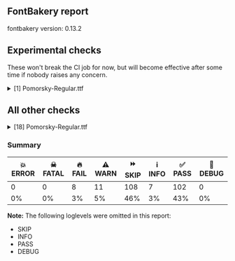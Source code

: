 ## FontBakery report

fontbakery version: 0.13.2





## Experimental checks

These won't break the CI job for now, but will become effective after some time if nobody raises any concern.


<details><summary>[1] Pomorsky-Regular.ttf</summary>
<div>
<details>
    <summary>🔥 <b>FAIL</b> Check base characters have non-zero advance width. <a href="https://fontbakery.readthedocs.io/en/stable/fontbakery/checks/universal.html#base-has-width">base_has_width</a></summary>
    <div>







* 🔥 **FAIL** <p>The following glyphs had zero advance width:
- uni0300.simple (U+F500)</p>
<pre><code>- uni0301.simple (U+F501)

- uni04860300 (U+E003)

- uni04860300.simple (U+F503)

- uni04860301 (U+E001)

- uni04860301.simple (U+F502)

- uni04860311 (U+E005)

- uni20DD (U+20DD)

- uni2DE20487 (U+F4E2)

- uni2DED0487 (U+F4ED)

- uniFE2EFE2F (U+E016)
</code></pre>
 [code: zero-width-bases]



</div>
</details>
</div>
</details>




## All other checks



<details><summary>[18] Pomorsky-Regular.ttf</summary>
<div>
<details>
    <summary>🔥 <b>FAIL</b> Ensure the font supports case swapping for all its glyphs. <a href="https://fontbakery.readthedocs.io/en/stable/fontbakery/checks/universal.html#case-mapping">case_mapping</a></summary>
    <div>







* 🔥 **FAIL** <p>The following glyphs lack their case-swapping counterparts:</p>
<table>
<thead>
<tr>
<th align="left">Glyph present in the font</th>
<th align="left">Missing case-swapping counterpart</th>
</tr>
</thead>
<tbody>
<tr>
<td align="left">U+0400: CYRILLIC CAPITAL LETTER IE WITH GRAVE</td>
<td align="left">U+0450: CYRILLIC SMALL LETTER IE WITH GRAVE</td>
</tr>
<tr>
<td align="left">U+0401: CYRILLIC CAPITAL LETTER IO</td>
<td align="left">U+0451: CYRILLIC SMALL LETTER IO</td>
</tr>
<tr>
<td align="left">U+0402: CYRILLIC CAPITAL LETTER DJE</td>
<td align="left">U+0452: CYRILLIC SMALL LETTER DJE</td>
</tr>
<tr>
<td align="left">U+0403: CYRILLIC CAPITAL LETTER GJE</td>
<td align="left">U+0453: CYRILLIC SMALL LETTER GJE</td>
</tr>
<tr>
<td align="left">U+0404: CYRILLIC CAPITAL LETTER UKRAINIAN IE</td>
<td align="left">U+0454: CYRILLIC SMALL LETTER UKRAINIAN IE</td>
</tr>
<tr>
<td align="left">U+0405: CYRILLIC CAPITAL LETTER DZE</td>
<td align="left">U+0455: CYRILLIC SMALL LETTER DZE</td>
</tr>
<tr>
<td align="left">U+0406: CYRILLIC CAPITAL LETTER BYELORUSSIAN-UKRAINIAN I</td>
<td align="left">U+0456: CYRILLIC SMALL LETTER BYELORUSSIAN-UKRAINIAN I</td>
</tr>
<tr>
<td align="left">U+0407: CYRILLIC CAPITAL LETTER YI</td>
<td align="left">U+0457: CYRILLIC SMALL LETTER YI</td>
</tr>
<tr>
<td align="left">U+0408: CYRILLIC CAPITAL LETTER JE</td>
<td align="left">U+0458: CYRILLIC SMALL LETTER JE</td>
</tr>
<tr>
<td align="left">U+0409: CYRILLIC CAPITAL LETTER LJE</td>
<td align="left">U+0459: CYRILLIC SMALL LETTER LJE</td>
</tr>
<tr>
<td align="left">U+040A: CYRILLIC CAPITAL LETTER NJE</td>
<td align="left">U+045A: CYRILLIC SMALL LETTER NJE</td>
</tr>
<tr>
<td align="left">U+040B: CYRILLIC CAPITAL LETTER TSHE</td>
<td align="left">U+045B: CYRILLIC SMALL LETTER TSHE</td>
</tr>
<tr>
<td align="left">U+040C: CYRILLIC CAPITAL LETTER KJE</td>
<td align="left">U+045C: CYRILLIC SMALL LETTER KJE</td>
</tr>
<tr>
<td align="left">U+040D: CYRILLIC CAPITAL LETTER I WITH GRAVE</td>
<td align="left">U+045D: CYRILLIC SMALL LETTER I WITH GRAVE</td>
</tr>
<tr>
<td align="left">U+040E: CYRILLIC CAPITAL LETTER SHORT U</td>
<td align="left">U+045E: CYRILLIC SMALL LETTER SHORT U</td>
</tr>
<tr>
<td align="left">U+040F: CYRILLIC CAPITAL LETTER DZHE</td>
<td align="left">U+045F: CYRILLIC SMALL LETTER DZHE</td>
</tr>
<tr>
<td align="left">U+0410: CYRILLIC CAPITAL LETTER A</td>
<td align="left">U+0430: CYRILLIC SMALL LETTER A</td>
</tr>
<tr>
<td align="left">U+0411: CYRILLIC CAPITAL LETTER BE</td>
<td align="left">U+0431: CYRILLIC SMALL LETTER BE</td>
</tr>
<tr>
<td align="left">U+0412: CYRILLIC CAPITAL LETTER VE</td>
<td align="left">U+0432: CYRILLIC SMALL LETTER VE</td>
</tr>
<tr>
<td align="left">U+0413: CYRILLIC CAPITAL LETTER GHE</td>
<td align="left">U+0433: CYRILLIC SMALL LETTER GHE</td>
</tr>
<tr>
<td align="left">U+0414: CYRILLIC CAPITAL LETTER DE</td>
<td align="left">U+0434: CYRILLIC SMALL LETTER DE</td>
</tr>
<tr>
<td align="left">U+0415: CYRILLIC CAPITAL LETTER IE</td>
<td align="left">U+0435: CYRILLIC SMALL LETTER IE</td>
</tr>
<tr>
<td align="left">U+0416: CYRILLIC CAPITAL LETTER ZHE</td>
<td align="left">U+0436: CYRILLIC SMALL LETTER ZHE</td>
</tr>
<tr>
<td align="left">U+0417: CYRILLIC CAPITAL LETTER ZE</td>
<td align="left">U+0437: CYRILLIC SMALL LETTER ZE</td>
</tr>
<tr>
<td align="left">U+0418: CYRILLIC CAPITAL LETTER I</td>
<td align="left">U+0438: CYRILLIC SMALL LETTER I</td>
</tr>
<tr>
<td align="left">U+0419: CYRILLIC CAPITAL LETTER SHORT I</td>
<td align="left">U+0439: CYRILLIC SMALL LETTER SHORT I</td>
</tr>
<tr>
<td align="left">U+041B: CYRILLIC CAPITAL LETTER EL</td>
<td align="left">U+043B: CYRILLIC SMALL LETTER EL</td>
</tr>
<tr>
<td align="left">U+041C: CYRILLIC CAPITAL LETTER EM</td>
<td align="left">U+043C: CYRILLIC SMALL LETTER EM</td>
</tr>
<tr>
<td align="left">U+041D: CYRILLIC CAPITAL LETTER EN</td>
<td align="left">U+043D: CYRILLIC SMALL LETTER EN</td>
</tr>
<tr>
<td align="left">U+041E: CYRILLIC CAPITAL LETTER O</td>
<td align="left">U+043E: CYRILLIC SMALL LETTER O</td>
</tr>
<tr>
<td align="left">U+041F: CYRILLIC CAPITAL LETTER PE</td>
<td align="left">U+043F: CYRILLIC SMALL LETTER PE</td>
</tr>
<tr>
<td align="left">U+0421: CYRILLIC CAPITAL LETTER ES</td>
<td align="left">U+0441: CYRILLIC SMALL LETTER ES</td>
</tr>
<tr>
<td align="left">U+0422: CYRILLIC CAPITAL LETTER TE</td>
<td align="left">U+0442: CYRILLIC SMALL LETTER TE</td>
</tr>
<tr>
<td align="left">U+0423: CYRILLIC CAPITAL LETTER U</td>
<td align="left">U+0443: CYRILLIC SMALL LETTER U</td>
</tr>
<tr>
<td align="left">U+0424: CYRILLIC CAPITAL LETTER EF</td>
<td align="left">U+0444: CYRILLIC SMALL LETTER EF</td>
</tr>
<tr>
<td align="left">U+0425: CYRILLIC CAPITAL LETTER HA</td>
<td align="left">U+0445: CYRILLIC SMALL LETTER HA</td>
</tr>
<tr>
<td align="left">U+0426: CYRILLIC CAPITAL LETTER TSE</td>
<td align="left">U+0446: CYRILLIC SMALL LETTER TSE</td>
</tr>
<tr>
<td align="left">U+0427: CYRILLIC CAPITAL LETTER CHE</td>
<td align="left">U+0447: CYRILLIC SMALL LETTER CHE</td>
</tr>
<tr>
<td align="left">U+0428: CYRILLIC CAPITAL LETTER SHA</td>
<td align="left">U+0448: CYRILLIC SMALL LETTER SHA</td>
</tr>
<tr>
<td align="left">U+0429: CYRILLIC CAPITAL LETTER SHCHA</td>
<td align="left">U+0449: CYRILLIC SMALL LETTER SHCHA</td>
</tr>
<tr>
<td align="left">U+042A: CYRILLIC CAPITAL LETTER HARD SIGN</td>
<td align="left">U+044A: CYRILLIC SMALL LETTER HARD SIGN</td>
</tr>
<tr>
<td align="left">U+042B: CYRILLIC CAPITAL LETTER YERU</td>
<td align="left">U+044B: CYRILLIC SMALL LETTER YERU</td>
</tr>
<tr>
<td align="left">U+042C: CYRILLIC CAPITAL LETTER SOFT SIGN</td>
<td align="left">U+044C: CYRILLIC SMALL LETTER SOFT SIGN</td>
</tr>
<tr>
<td align="left">U+042D: CYRILLIC CAPITAL LETTER E</td>
<td align="left">U+044D: CYRILLIC SMALL LETTER E</td>
</tr>
<tr>
<td align="left">U+042E: CYRILLIC CAPITAL LETTER YU</td>
<td align="left">U+044E: CYRILLIC SMALL LETTER YU</td>
</tr>
<tr>
<td align="left">U+042F: CYRILLIC CAPITAL LETTER YA</td>
<td align="left">U+044F: CYRILLIC SMALL LETTER YA</td>
</tr>
<tr>
<td align="left">U+0460: CYRILLIC CAPITAL LETTER OMEGA</td>
<td align="left">U+0461: CYRILLIC SMALL LETTER OMEGA</td>
</tr>
<tr>
<td align="left">U+0462: CYRILLIC CAPITAL LETTER YAT</td>
<td align="left">U+0463: CYRILLIC SMALL LETTER YAT</td>
</tr>
<tr>
<td align="left">U+0464: CYRILLIC CAPITAL LETTER IOTIFIED E</td>
<td align="left">U+0465: CYRILLIC SMALL LETTER IOTIFIED E</td>
</tr>
<tr>
<td align="left">U+0466: CYRILLIC CAPITAL LETTER LITTLE YUS</td>
<td align="left">U+0467: CYRILLIC SMALL LETTER LITTLE YUS</td>
</tr>
<tr>
<td align="left">U+0468: CYRILLIC CAPITAL LETTER IOTIFIED LITTLE YUS</td>
<td align="left">U+0469: CYRILLIC SMALL LETTER IOTIFIED LITTLE YUS</td>
</tr>
<tr>
<td align="left">U+046A: CYRILLIC CAPITAL LETTER BIG YUS</td>
<td align="left">U+046B: CYRILLIC SMALL LETTER BIG YUS</td>
</tr>
<tr>
<td align="left">U+046C: CYRILLIC CAPITAL LETTER IOTIFIED BIG YUS</td>
<td align="left">U+046D: CYRILLIC SMALL LETTER IOTIFIED BIG YUS</td>
</tr>
<tr>
<td align="left">U+046E: CYRILLIC CAPITAL LETTER KSI</td>
<td align="left">U+046F: CYRILLIC SMALL LETTER KSI</td>
</tr>
<tr>
<td align="left">U+0470: CYRILLIC CAPITAL LETTER PSI</td>
<td align="left">U+0471: CYRILLIC SMALL LETTER PSI</td>
</tr>
<tr>
<td align="left">U+0472: CYRILLIC CAPITAL LETTER FITA</td>
<td align="left">U+0473: CYRILLIC SMALL LETTER FITA</td>
</tr>
<tr>
<td align="left">U+0474: CYRILLIC CAPITAL LETTER IZHITSA</td>
<td align="left">U+0475: CYRILLIC SMALL LETTER IZHITSA</td>
</tr>
<tr>
<td align="left">U+0476: CYRILLIC CAPITAL LETTER IZHITSA WITH DOUBLE GRAVE ACCENT</td>
<td align="left">U+0477: CYRILLIC SMALL LETTER IZHITSA WITH DOUBLE GRAVE ACCENT</td>
</tr>
<tr>
<td align="left">U+0478: CYRILLIC CAPITAL LETTER UK</td>
<td align="left">U+0479: CYRILLIC SMALL LETTER UK</td>
</tr>
<tr>
<td align="left">U+047A: CYRILLIC CAPITAL LETTER ROUND OMEGA</td>
<td align="left">U+047B: CYRILLIC SMALL LETTER ROUND OMEGA</td>
</tr>
<tr>
<td align="left">U+047C: CYRILLIC CAPITAL LETTER OMEGA WITH TITLO</td>
<td align="left">U+047D: CYRILLIC SMALL LETTER OMEGA WITH TITLO</td>
</tr>
<tr>
<td align="left">U+047E: CYRILLIC CAPITAL LETTER OT</td>
<td align="left">U+047F: CYRILLIC SMALL LETTER OT</td>
</tr>
<tr>
<td align="left">U+A64A: CYRILLIC CAPITAL LETTER MONOGRAPH UK</td>
<td align="left">U+A64B: CYRILLIC SMALL LETTER MONOGRAPH UK</td>
</tr>
<tr>
<td align="left">U+A64C: CYRILLIC CAPITAL LETTER BROAD OMEGA</td>
<td align="left">U+A64D: CYRILLIC SMALL LETTER BROAD OMEGA</td>
</tr>
<tr>
<td align="left">U+A656: CYRILLIC CAPITAL LETTER IOTIFIED A</td>
<td align="left">U+A657: CYRILLIC SMALL LETTER IOTIFIED A</td>
</tr>
</tbody>
</table>
 [code: missing-case-counterparts]



</div>
</details>

<details>
    <summary>🔥 <b>FAIL</b> Does font file include unacceptable control character glyphs? <a href="https://fontbakery.readthedocs.io/en/stable/fontbakery/checks/universal.html#control-chars">control_chars</a></summary>
    <div>







* 🔥 **FAIL** <p>The following unacceptable control characters were identified:
uni001F, uni0016, uni001C, uni000E, uni0017, uni001B, uni0002, uni000F, uni000B, uni0005, uni0007, uni0013, uni001A, uni0008, uni0003, uni001D, uni0018, uni0015, uni0019, uni000A, uni0014, uni0006, uni0009, uni0011, uni0004, uni0010, uni0001, uni001E, uni0012, uni000C</p>
 [code: unacceptable]



</div>
</details>

<details>
    <summary>🔥 <b>FAIL</b> Checking OS/2 usWinAscent & usWinDescent. <a href="https://fontbakery.readthedocs.io/en/stable/fontbakery/checks/universal.html#family-win-ascent-and-descent">family/win_ascent_and_descent</a></summary>
    <div>







* 🔥 **FAIL** <p>OS/2.usWinAscent value should be equal or greater than 790, but got 700 instead</p>
 [code: ascent]



* 🔥 **FAIL** <p>OS/2.usWinDescent value should be equal or greater than 224, but got 134 instead</p>
 [code: descent]



</div>
</details>

<details>
    <summary>🔥 <b>FAIL</b> Checking Vertical Metric Linegaps. <a href="https://fontbakery.readthedocs.io/en/stable/fontbakery/checks/universal.html#linegaps">linegaps</a></summary>
    <div>







* 🔥 **FAIL** <p>hhea lineGap is not equal to 0.</p>
<p><em>Overridden</em>: This check was originally a WARN but was
overridden by the universal profile:
For Google Fonts, all messages from this check are considered FAILs.</p>
 [code: hhea]



</div>
</details>

<details>
    <summary>🔥 <b>FAIL</b> Space and non-breaking space have the same width? <a href="https://fontbakery.readthedocs.io/en/stable/fontbakery/checks/universal.html#whitespace-widths">whitespace_widths</a></summary>
    <div>







* 🔥 **FAIL** <p>Space and non-breaking space have differing width: The space glyph named space is 500 font units wide, non-breaking space named (nbspace) is 506 font units wide, and both should be positive and the same. GlyphsApp has &quot;Sidebearing arithmetic&quot; (<a href="https://glyphsapp.com/tutorials/spacing">https://glyphsapp.com/tutorials/spacing</a>) which allows you to set the non-breaking space width to always equal the space width.</p>
 [code: different-widths]



</div>
</details>

<details>
    <summary>🔥 <b>FAIL</b> Check Google Fonts glyph coverage. <a href="https://fontbakery.readthedocs.io/en/stable/fontbakery/checks/googlefonts.html#googlefonts-glyph-coverage">googlefonts/glyph_coverage</a></summary>
    <div>







* 🔥 **FAIL** <p>Missing required codepoints:</p>
<pre><code>- 0x00A1 (INVERTED EXCLAMATION MARK)


- 0x00A2 (CENT SIGN)


- 0x00A3 (POUND SIGN)


- 0x00A5 (YEN SIGN)


- 0x00A8 (DIAERESIS)


- 0x00A9 (COPYRIGHT SIGN)


- 0x00AA (FEMININE ORDINAL INDICATOR)


- 0x00AE (REGISTERED SIGN)


- 0x00AF (MACRON)


- 0x00B8 (CEDILLA)


- 0x00BA (MASCULINE ORDINAL INDICATOR)


- 0x00BF (INVERTED QUESTION MARK)


- 0x00C0 (LATIN CAPITAL LETTER A WITH GRAVE)


- 0x00C1 (LATIN CAPITAL LETTER A WITH ACUTE)


- 0x00C2 (LATIN CAPITAL LETTER A WITH CIRCUMFLEX)


- 0x00C3 (LATIN CAPITAL LETTER A WITH TILDE)


- 0x00C4 (LATIN CAPITAL LETTER A WITH DIAERESIS)


- 0x00C5 (LATIN CAPITAL LETTER A WITH RING ABOVE)


- 0x00C6 (LATIN CAPITAL LETTER AE)


- 0x00C7 (LATIN CAPITAL LETTER C WITH CEDILLA)


- 0x00C8 (LATIN CAPITAL LETTER E WITH GRAVE)


- 0x00C9 (LATIN CAPITAL LETTER E WITH ACUTE)


- 0x00CA (LATIN CAPITAL LETTER E WITH CIRCUMFLEX)


- 0x00CB (LATIN CAPITAL LETTER E WITH DIAERESIS)


- 0x00CC (LATIN CAPITAL LETTER I WITH GRAVE)


- 0x00CD (LATIN CAPITAL LETTER I WITH ACUTE)


- 0x00CE (LATIN CAPITAL LETTER I WITH CIRCUMFLEX)


- 0x00CF (LATIN CAPITAL LETTER I WITH DIAERESIS)


- 0x00D0 (LATIN CAPITAL LETTER ETH)


- 0x00D1 (LATIN CAPITAL LETTER N WITH TILDE)


- 0x00D2 (LATIN CAPITAL LETTER O WITH GRAVE)


- 0x00D3 (LATIN CAPITAL LETTER O WITH ACUTE)


- 0x00D4 (LATIN CAPITAL LETTER O WITH CIRCUMFLEX)


- 0x00D5 (LATIN CAPITAL LETTER O WITH TILDE)


- 0x00D6 (LATIN CAPITAL LETTER O WITH DIAERESIS)


- 0x00D7 (MULTIPLICATION SIGN)


- 0x00D8 (LATIN CAPITAL LETTER O WITH STROKE)


- 0x00D9 (LATIN CAPITAL LETTER U WITH GRAVE)


- 0x00DA (LATIN CAPITAL LETTER U WITH ACUTE)


- 0x00DB (LATIN CAPITAL LETTER U WITH CIRCUMFLEX)


- 0x00DC (LATIN CAPITAL LETTER U WITH DIAERESIS)


- 0x00DD (LATIN CAPITAL LETTER Y WITH ACUTE)


- 0x00DE (LATIN CAPITAL LETTER THORN)


- 0x00DF (LATIN SMALL LETTER SHARP S)


- 0x00E0 (LATIN SMALL LETTER A WITH GRAVE)


- 0x00E1 (LATIN SMALL LETTER A WITH ACUTE)


- 0x00E2 (LATIN SMALL LETTER A WITH CIRCUMFLEX)


- 0x00E3 (LATIN SMALL LETTER A WITH TILDE)


- 0x00E4 (LATIN SMALL LETTER A WITH DIAERESIS)


- 0x00E5 (LATIN SMALL LETTER A WITH RING ABOVE)


- 0x00E6 (LATIN SMALL LETTER AE)


- 0x00E7 (LATIN SMALL LETTER C WITH CEDILLA)


- 0x00E8 (LATIN SMALL LETTER E WITH GRAVE)


- 0x00E9 (LATIN SMALL LETTER E WITH ACUTE)


- 0x00EA (LATIN SMALL LETTER E WITH CIRCUMFLEX)


- 0x00EB (LATIN SMALL LETTER E WITH DIAERESIS)


- 0x00EC (LATIN SMALL LETTER I WITH GRAVE)


- 0x00ED (LATIN SMALL LETTER I WITH ACUTE)


- 0x00EE (LATIN SMALL LETTER I WITH CIRCUMFLEX)


- 0x00EF (LATIN SMALL LETTER I WITH DIAERESIS)


- 0x00F0 (LATIN SMALL LETTER ETH)


- 0x00F1 (LATIN SMALL LETTER N WITH TILDE)


- 0x00F2 (LATIN SMALL LETTER O WITH GRAVE)


- 0x00F3 (LATIN SMALL LETTER O WITH ACUTE)


- 0x00F4 (LATIN SMALL LETTER O WITH CIRCUMFLEX)


- 0x00F5 (LATIN SMALL LETTER O WITH TILDE)


- 0x00F6 (LATIN SMALL LETTER O WITH DIAERESIS)


- 0x00F7 (DIVISION SIGN)


- 0x00F8 (LATIN SMALL LETTER O WITH STROKE)


- 0x00F9 (LATIN SMALL LETTER U WITH GRAVE)


- 0x00FA (LATIN SMALL LETTER U WITH ACUTE)


- 0x00FB (LATIN SMALL LETTER U WITH CIRCUMFLEX)


- 0x00FC (LATIN SMALL LETTER U WITH DIAERESIS)


- 0x00FD (LATIN SMALL LETTER Y WITH ACUTE)


- 0x00FE (LATIN SMALL LETTER THORN)


- 0x00FF (LATIN SMALL LETTER Y WITH DIAERESIS)


- 0x0100 (LATIN CAPITAL LETTER A WITH MACRON)


- 0x0101 (LATIN SMALL LETTER A WITH MACRON)


- 0x0102 (LATIN CAPITAL LETTER A WITH BREVE)


- 0x0103 (LATIN SMALL LETTER A WITH BREVE)


- 0x0104 (LATIN CAPITAL LETTER A WITH OGONEK)


- 0x0105 (LATIN SMALL LETTER A WITH OGONEK)


- 0x0106 (LATIN CAPITAL LETTER C WITH ACUTE)


- 0x0107 (LATIN SMALL LETTER C WITH ACUTE)


- 0x010A (LATIN CAPITAL LETTER C WITH DOT ABOVE)


- 0x010B (LATIN SMALL LETTER C WITH DOT ABOVE)


- 0x010C (LATIN CAPITAL LETTER C WITH CARON)


- 0x010D (LATIN SMALL LETTER C WITH CARON)


- 0x010E (LATIN CAPITAL LETTER D WITH CARON)


- 0x010F (LATIN SMALL LETTER D WITH CARON)


- 0x0110 (LATIN CAPITAL LETTER D WITH STROKE)


- 0x0111 (LATIN SMALL LETTER D WITH STROKE)


- 0x0112 (LATIN CAPITAL LETTER E WITH MACRON)


- 0x0113 (LATIN SMALL LETTER E WITH MACRON)


- 0x0116 (LATIN CAPITAL LETTER E WITH DOT ABOVE)


- 0x0117 (LATIN SMALL LETTER E WITH DOT ABOVE)


- 0x0118 (LATIN CAPITAL LETTER E WITH OGONEK)


- 0x0119 (LATIN SMALL LETTER E WITH OGONEK)


- 0x011A (LATIN CAPITAL LETTER E WITH CARON)


- 0x011B (LATIN SMALL LETTER E WITH CARON)


- 0x011E (LATIN CAPITAL LETTER G WITH BREVE)


- 0x011F (LATIN SMALL LETTER G WITH BREVE)


- 0x0120 (LATIN CAPITAL LETTER G WITH DOT ABOVE)


- 0x0121 (LATIN SMALL LETTER G WITH DOT ABOVE)


- 0x0122 (LATIN CAPITAL LETTER G WITH CEDILLA)


- 0x0123 (LATIN SMALL LETTER G WITH CEDILLA)


- 0x0126 (LATIN CAPITAL LETTER H WITH STROKE)


- 0x0127 (LATIN SMALL LETTER H WITH STROKE)


- 0x012A (LATIN CAPITAL LETTER I WITH MACRON)


- 0x012B (LATIN SMALL LETTER I WITH MACRON)


- 0x012E (LATIN CAPITAL LETTER I WITH OGONEK)


- 0x012F (LATIN SMALL LETTER I WITH OGONEK)


- 0x0130 (LATIN CAPITAL LETTER I WITH DOT ABOVE)


- 0x0131 (LATIN SMALL LETTER DOTLESS I)


- 0x0136 (LATIN CAPITAL LETTER K WITH CEDILLA)


- 0x0137 (LATIN SMALL LETTER K WITH CEDILLA)


- 0x0139 (LATIN CAPITAL LETTER L WITH ACUTE)


- 0x013A (LATIN SMALL LETTER L WITH ACUTE)


- 0x013B (LATIN CAPITAL LETTER L WITH CEDILLA)


- 0x013C (LATIN SMALL LETTER L WITH CEDILLA)


- 0x013D (LATIN CAPITAL LETTER L WITH CARON)


- 0x013E (LATIN SMALL LETTER L WITH CARON)


- 0x0141 (LATIN CAPITAL LETTER L WITH STROKE)


- 0x0142 (LATIN SMALL LETTER L WITH STROKE)


- 0x0143 (LATIN CAPITAL LETTER N WITH ACUTE)


- 0x0144 (LATIN SMALL LETTER N WITH ACUTE)


- 0x0145 (LATIN CAPITAL LETTER N WITH CEDILLA)


- 0x0146 (LATIN SMALL LETTER N WITH CEDILLA)


- 0x0147 (LATIN CAPITAL LETTER N WITH CARON)


- 0x0148 (LATIN SMALL LETTER N WITH CARON)


- 0x0150 (LATIN CAPITAL LETTER O WITH DOUBLE ACUTE)


- 0x0151 (LATIN SMALL LETTER O WITH DOUBLE ACUTE)


- 0x0152 (LATIN CAPITAL LIGATURE OE)


- 0x0153 (LATIN SMALL LIGATURE OE)


- 0x0154 (LATIN CAPITAL LETTER R WITH ACUTE)


- 0x0155 (LATIN SMALL LETTER R WITH ACUTE)


- 0x0158 (LATIN CAPITAL LETTER R WITH CARON)


- 0x0159 (LATIN SMALL LETTER R WITH CARON)


- 0x015A (LATIN CAPITAL LETTER S WITH ACUTE)


- 0x015B (LATIN SMALL LETTER S WITH ACUTE)


- 0x015E (LATIN CAPITAL LETTER S WITH CEDILLA)


- 0x015F (LATIN SMALL LETTER S WITH CEDILLA)


- 0x0160 (LATIN CAPITAL LETTER S WITH CARON)


- 0x0161 (LATIN SMALL LETTER S WITH CARON)


- 0x0164 (LATIN CAPITAL LETTER T WITH CARON)


- 0x0165 (LATIN SMALL LETTER T WITH CARON)


- 0x016A (LATIN CAPITAL LETTER U WITH MACRON)


- 0x016B (LATIN SMALL LETTER U WITH MACRON)


- 0x016E (LATIN CAPITAL LETTER U WITH RING ABOVE)


- 0x016F (LATIN SMALL LETTER U WITH RING ABOVE)


- 0x0170 (LATIN CAPITAL LETTER U WITH DOUBLE ACUTE)


- 0x0171 (LATIN SMALL LETTER U WITH DOUBLE ACUTE)


- 0x0172 (LATIN CAPITAL LETTER U WITH OGONEK)


- 0x0173 (LATIN SMALL LETTER U WITH OGONEK)


- 0x0174 (LATIN CAPITAL LETTER W WITH CIRCUMFLEX)


- 0x0175 (LATIN SMALL LETTER W WITH CIRCUMFLEX)


- 0x0176 (LATIN CAPITAL LETTER Y WITH CIRCUMFLEX)


- 0x0177 (LATIN SMALL LETTER Y WITH CIRCUMFLEX)


- 0x0178 (LATIN CAPITAL LETTER Y WITH DIAERESIS)


- 0x0179 (LATIN CAPITAL LETTER Z WITH ACUTE)


- 0x017A (LATIN SMALL LETTER Z WITH ACUTE)


- 0x017B (LATIN CAPITAL LETTER Z WITH DOT ABOVE)


- 0x017C (LATIN SMALL LETTER Z WITH DOT ABOVE)


- 0x017D (LATIN CAPITAL LETTER Z WITH CARON)


- 0x017E (LATIN SMALL LETTER Z WITH CARON)


- 0x0218 (LATIN CAPITAL LETTER S WITH COMMA BELOW)


- 0x0219 (LATIN SMALL LETTER S WITH COMMA BELOW)


- 0x021A (LATIN CAPITAL LETTER T WITH COMMA BELOW)


- 0x021B (LATIN SMALL LETTER T WITH COMMA BELOW)


- 0x0237 (LATIN SMALL LETTER DOTLESS J)


- 0x02C6 (MODIFIER LETTER CIRCUMFLEX ACCENT)


- 0x02C7 (CARON)


- 0x02D8 (BREVE)


- 0x02D9 (DOT ABOVE)


- 0x02DA (RING ABOVE)


- 0x02DB (OGONEK)


- 0x02DC (SMALL TILDE)


- 0x02DD (DOUBLE ACUTE ACCENT)


- 0x0302 (COMBINING CIRCUMFLEX ACCENT)


- 0x0303 (COMBINING TILDE)


- 0x0304 (COMBINING MACRON)


- 0x030A (COMBINING RING ABOVE)


- 0x030B (COMBINING DOUBLE ACUTE ACCENT)


- 0x030C (COMBINING CARON)


- 0x0326 (COMBINING COMMA BELOW)


- 0x0327 (COMBINING CEDILLA)


- 0x0328 (COMBINING OGONEK)


- 0x1E80 (LATIN CAPITAL LETTER W WITH GRAVE)


- 0x1E81 (LATIN SMALL LETTER W WITH GRAVE)


- 0x1E82 (LATIN CAPITAL LETTER W WITH ACUTE)


- 0x1E83 (LATIN SMALL LETTER W WITH ACUTE)


- 0x1E84 (LATIN CAPITAL LETTER W WITH DIAERESIS)


- 0x1E85 (LATIN SMALL LETTER W WITH DIAERESIS)


- 0x1E9E (LATIN CAPITAL LETTER SHARP S)


- 0x1EF2 (LATIN CAPITAL LETTER Y WITH GRAVE)


- 0x1EF3 (LATIN SMALL LETTER Y WITH GRAVE)


- 0x2018 (LEFT SINGLE QUOTATION MARK)


- 0x2019 (RIGHT SINGLE QUOTATION MARK)


- 0x201A (SINGLE LOW-9 QUOTATION MARK)


- 0x201C (LEFT DOUBLE QUOTATION MARK)


- 0x201D (RIGHT DOUBLE QUOTATION MARK)


- 0x201E (DOUBLE LOW-9 QUOTATION MARK)


- 0x2022 (BULLET)


- 0x2026 (HORIZONTAL ELLIPSIS)


- 0x2039 (SINGLE LEFT-POINTING ANGLE QUOTATION MARK)


- 0x203A (SINGLE RIGHT-POINTING ANGLE QUOTATION MARK)


- 0x2122 (TRADE MARK SIGN)


- 0x2212 (MINUS SIGN)
</code></pre>
 [code: missing-codepoints]



</div>
</details>

<details>
    <summary>🔥 <b>FAIL</b> Check font follows the Google Fonts vertical metric schema <a href="https://fontbakery.readthedocs.io/en/stable/fontbakery/checks/googlefonts.html#googlefonts-vertical-metrics">googlefonts/vertical_metrics</a></summary>
    <div>







* 🔥 **FAIL** <p>OS/2.sTypoLineGap is &quot;25&quot; it should be 0</p>
 [code: bad-OS/2.sTypoLineGap]



* 🔥 **FAIL** <p>hhea.lineGap is &quot;25&quot; it should be 0</p>
 [code: bad-hhea.lineGap]



* 🔥 **FAIL** <p>The sum of hhea.ascender + abs(hhea.descender) + hhea.lineGap is 1025 when it should be at least 1200</p>
 [code: bad-hhea-range]



</div>
</details>

<details>
    <summary>⚠️ <b>WARN</b> Check mark characters are in GDEF mark glyph class. <a href="https://fontbakery.readthedocs.io/en/stable/fontbakery/checks/opentype.html#opentype-gdef-mark-chars">opentype/gdef_mark_chars</a></summary>
    <div>







* ⚠️ **WARN** <p>The following mark characters could be in the GDEF mark glyph class:
uni0484 (U+0484), uni0485 (U+0485) and uniFE2F (U+FE2F)</p>
 [code: mark-chars]



</div>
</details>

<details>
    <summary>⚠️ <b>WARN</b> Check if each glyph has the recommended amount of contours. <a href="https://fontbakery.readthedocs.io/en/stable/fontbakery/checks/universal.html#contour-count">contour_count</a></summary>
    <div>







* ⚠️ **WARN** <p>This check inspects the glyph outlines and detects the total number of contours in each of them. The expected values are infered from the typical ammounts of contours observed in a large collection of reference font families. The divergences listed below may simply indicate a significantly different design on some of your glyphs. On the other hand, some of these may flag actual bugs in the font such as glyphs mapped to an incorrect codepoint. Please consider reviewing the design and codepoint assignment of these to make sure they are correct.</p>
<p>The following glyphs do not have the recommended number of contours:</p>
<pre><code>- Glyph name: uni0002	Contours detected: 5	Expected: 0

- Glyph name: asterisk	Contours detected: 2	Expected: 1 or 4

- Glyph name: uni0300	Contours detected: 4	Expected: 1

- Glyph name: uni0301	Contours detected: 4	Expected: 1

- Glyph name: uni0400	Contours detected: 6	Expected: 2

- Glyph name: uni0401	Contours detected: 7	Expected: 3

- Glyph name: uni0402	Contours detected: 5	Expected: 1

- Glyph name: uni0403	Contours detected: 5	Expected: 2

- Glyph name: uni0404	Contours detected: 5	Expected: 1

- Glyph name: uni0405	Contours detected: 9	Expected: 1

- Glyph name: uni0406	Contours detected: 5	Expected: 1

- Glyph name: uni0407	Contours detected: 7	Expected: 3

- Glyph name: uni0408	Contours detected: 5	Expected: 1

- Glyph name: uni0409	Contours detected: 5	Expected: 2

- Glyph name: uni040A	Contours detected: 5	Expected: 2

- Glyph name: uni040B	Contours detected: 5	Expected: 1

- Glyph name: uni040C	Contours detected: 10	Expected: 2

- Glyph name: uni040D	Contours detected: 6	Expected: 2

- Glyph name: uni040E	Contours detected: 6	Expected: 2

- Glyph name: uni040F	Contours detected: 5	Expected: 1

- Glyph name: uni0410	Contours detected: 5	Expected: 2

- Glyph name: uni0411	Contours detected: 9	Expected: 2

- Glyph name: uni0412	Contours detected: 10	Expected: 3

- Glyph name: uni0413	Contours detected: 8	Expected: 1

- Glyph name: uni0414	Contours detected: 5	Expected: 2

- Glyph name: uni0415	Contours detected: 5	Expected: 1

- Glyph name: uni0416	Contours detected: 7	Expected: 1

- Glyph name: uni0417	Contours detected: 9	Expected: 1

- Glyph name: uni0418	Contours detected: 5	Expected: 1

- Glyph name: uni0419	Contours detected: 6	Expected: 2

- Glyph name: uni041A	Contours detected: 9	Expected: 1

- Glyph name: uni041B	Contours detected: 4	Expected: 1

- Glyph name: uni041C	Contours detected: 4	Expected: 1

- Glyph name: uni041D	Contours detected: 5	Expected: 1

- Glyph name: uni041E	Contours detected: 10	Expected: 2

- Glyph name: uni041F	Contours detected: 12	Expected: 1

- Glyph name: uni0420	Contours detected: 6	Expected: 1 or 2

- Glyph name: uni0421	Contours detected: 5	Expected: 1

- Glyph name: uni0422	Contours detected: 7	Expected: 1

- Glyph name: uni0423	Contours detected: 5	Expected: 1

- Glyph name: uni0424	Contours detected: 7	Expected: 3

- Glyph name: uni0425	Contours detected: 5	Expected: 1

- Glyph name: uni0427	Contours detected: 4	Expected: 1

- Glyph name: uni042A	Contours detected: 8	Expected: 2

- Glyph name: uni042B	Contours detected: 6	Expected: 3

- Glyph name: uni042C	Contours detected: 5	Expected: 2

- Glyph name: uni042D	Contours detected: 5	Expected: 1

- Glyph name: uni042E	Contours detected: 14	Expected: 2

- Glyph name: uni042F	Contours detected: 5	Expected: 2

- Glyph name: afii10076	Contours detected: 9	Expected: 1

- Glyph name: afii10082	Contours detected: 6	Expected: 2

- Glyph name: uni0460	Contours detected: 15	Expected: 1

- Glyph name: uni0462	Contours detected: 5	Expected: 2

- Glyph name: uni0464	Contours detected: 5	Expected: 1

- Glyph name: uni0466	Contours detected: 5	Expected: 2

- Glyph name: uni0468	Contours detected: 5	Expected: 2

- Glyph name: uni046A	Contours detected: 5	Expected: 2

- Glyph name: uni046C	Contours detected: 5	Expected: 2

- Glyph name: uni046E	Contours detected: 9	Expected: 2

- Glyph name: uni0472	Contours detected: 10	Expected: 3

- Glyph name: uni0478	Contours detected: 14	Expected: 3

- Glyph name: uni047A	Contours detected: 6	Expected: 2

- Glyph name: uni047C	Contours detected: 17	Expected: 3

- Glyph name: uni047E	Contours detected: 16	Expected: 2

- Glyph name: uni0480	Contours detected: 5	Expected: 1

- Glyph name: uni0481	Contours detected: 5	Expected: 1

- Glyph name: uni0484	Contours detected: 5	Expected: 1

- Glyph name: uni0485	Contours detected: 5	Expected: 1

- Glyph name: uni2014	Contours detected: 7	Expected: 1

- Glyph name: uni2015	Contours detected: 7	Expected: 1

- Glyph name: uni25CC	Contours detected: 8	Expected: 16 or 12

- Glyph name: asterisk	Contours detected: 2	Expected: 1 or 4

- Glyph name: uni0002	Contours detected: 5	Expected: 0

- Glyph name: uni0300	Contours detected: 4	Expected: 1

- Glyph name: uni0301	Contours detected: 4	Expected: 1

- Glyph name: uni0400	Contours detected: 6	Expected: 2

- Glyph name: uni0401	Contours detected: 7	Expected: 3

- Glyph name: uni0402	Contours detected: 5	Expected: 1

- Glyph name: uni0403	Contours detected: 5	Expected: 2

- Glyph name: uni0404	Contours detected: 5	Expected: 1

- Glyph name: uni0405	Contours detected: 9	Expected: 1

- Glyph name: uni0406	Contours detected: 5	Expected: 1

- Glyph name: uni0407	Contours detected: 7	Expected: 3

- Glyph name: uni0408	Contours detected: 5	Expected: 1

- Glyph name: uni0409	Contours detected: 5	Expected: 2

- Glyph name: uni040A	Contours detected: 5	Expected: 2

- Glyph name: uni040B	Contours detected: 5	Expected: 1

- Glyph name: uni040C	Contours detected: 10	Expected: 2

- Glyph name: uni040D	Contours detected: 6	Expected: 2

- Glyph name: uni040E	Contours detected: 6	Expected: 2

- Glyph name: uni040F	Contours detected: 5	Expected: 1

- Glyph name: uni0410	Contours detected: 5	Expected: 2

- Glyph name: uni0411	Contours detected: 9	Expected: 2

- Glyph name: uni0412	Contours detected: 10	Expected: 3

- Glyph name: uni0413	Contours detected: 8	Expected: 1

- Glyph name: uni0414	Contours detected: 5	Expected: 2

- Glyph name: uni0415	Contours detected: 5	Expected: 1

- Glyph name: uni0416	Contours detected: 7	Expected: 1

- Glyph name: uni0417	Contours detected: 9	Expected: 1

- Glyph name: uni0418	Contours detected: 5	Expected: 1

- Glyph name: uni0419	Contours detected: 6	Expected: 2

- Glyph name: uni041A	Contours detected: 9	Expected: 1

- Glyph name: uni041B	Contours detected: 4	Expected: 1

- Glyph name: uni041C	Contours detected: 4	Expected: 1

- Glyph name: uni041D	Contours detected: 5	Expected: 1

- Glyph name: uni041E	Contours detected: 10	Expected: 2

- Glyph name: uni041F	Contours detected: 12	Expected: 1

- Glyph name: uni0420	Contours detected: 6	Expected: 1 or 2

- Glyph name: uni0421	Contours detected: 5	Expected: 1

- Glyph name: uni0422	Contours detected: 7	Expected: 1

- Glyph name: uni0423	Contours detected: 5	Expected: 1

- Glyph name: uni0424	Contours detected: 7	Expected: 3

- Glyph name: uni0425	Contours detected: 5	Expected: 1

- Glyph name: uni0427	Contours detected: 4	Expected: 1

- Glyph name: uni042A	Contours detected: 8	Expected: 2

- Glyph name: uni042B	Contours detected: 6	Expected: 3

- Glyph name: uni042C	Contours detected: 5	Expected: 2

- Glyph name: uni042D	Contours detected: 5	Expected: 1

- Glyph name: uni042E	Contours detected: 14	Expected: 2

- Glyph name: uni042F	Contours detected: 5	Expected: 2

- Glyph name: uni0460	Contours detected: 15	Expected: 1

- Glyph name: uni0462	Contours detected: 5	Expected: 2

- Glyph name: uni0464	Contours detected: 5	Expected: 1

- Glyph name: uni0466	Contours detected: 5	Expected: 2

- Glyph name: uni0468	Contours detected: 5	Expected: 2

- Glyph name: uni046A	Contours detected: 5	Expected: 2

- Glyph name: uni046C	Contours detected: 5	Expected: 2

- Glyph name: uni046E	Contours detected: 9	Expected: 2

- Glyph name: uni0472	Contours detected: 10	Expected: 3

- Glyph name: uni0478	Contours detected: 14	Expected: 3

- Glyph name: uni047A	Contours detected: 6	Expected: 2

- Glyph name: uni047C	Contours detected: 17	Expected: 3

- Glyph name: uni047E	Contours detected: 16	Expected: 2

- Glyph name: uni0480	Contours detected: 5	Expected: 1

- Glyph name: uni0481	Contours detected: 5	Expected: 1

- Glyph name: uni0484	Contours detected: 5	Expected: 1

- Glyph name: uni0485	Contours detected: 5	Expected: 1

- Glyph name: uni2015	Contours detected: 7	Expected: 1

- Glyph name: uni25CC	Contours detected: 8	Expected: 16 or 12
</code></pre>
 [code: contour-count]



</div>
</details>

<details>
    <summary>⚠️ <b>WARN</b> Check math signs have the same width. <a href="https://fontbakery.readthedocs.io/en/stable/fontbakery/checks/universal.html#math-signs-width">math_signs_width</a></summary>
    <div>







* ⚠️ **WARN** <p>The most common width is 474 among a set of 1 math glyphs.
The following math glyphs have a different width, though:</p>
<p>Width = 508:
less</p>
<p>Width = 498:
equal</p>
<p>Width = 518:
greater</p>
<p>Width = 484:
logicalnot</p>
 [code: width-outliers]



</div>
</details>

<details>
    <summary>⚠️ <b>WARN</b> Does the font contain a soft hyphen? <a href="https://fontbakery.readthedocs.io/en/stable/fontbakery/checks/universal.html#soft-hyphen">soft_hyphen</a></summary>
    <div>







* ⚠️ **WARN** <p>This font has a 'Soft Hyphen' character.</p>
 [code: softhyphen]



</div>
</details>

<details>
    <summary>⚠️ <b>WARN</b> Ensure Stylistic Sets have description. <a href="https://fontbakery.readthedocs.io/en/stable/fontbakery/checks/universal.html#stylisticset-description">stylisticset_description</a></summary>
    <div>







* ⚠️ **WARN** <p>The stylistic set ss01 lacks a description string on the 'name' table.</p>
 [code: missing-description]



</div>
</details>

<details>
    <summary>⚠️ <b>WARN</b> Validate size, and resolution of article images, and ensure article page has minimum length and includes visual assets. <a href="https://fontbakery.readthedocs.io/en/stable/fontbakery/checks/googlefonts.html#googlefonts-article-images">googlefonts/article/images</a></summary>
    <div>







* ⚠️ **WARN** <p>Family metadata at fonts/ttf does not have an article.</p>
 [code: lacks-article]



</div>
</details>

<details>
    <summary>⚠️ <b>WARN</b> Check for codepoints not covered by METADATA subsets. <a href="https://fontbakery.readthedocs.io/en/stable/fontbakery/checks/googlefonts.html#googlefonts-metadata-unreachable-subsetting">googlefonts/metadata/unreachable_subsetting</a></summary>
    <div>







* ⚠️ **WARN** <p>The following codepoints supported by the font are not covered by
any subsets defined in the font's metadata file, and will never
be served. You can solve this by either manually adding additional
subset declarations to METADATA.pb, or by editing the glyphset
definitions.</p>
<ul>
<li>U+0001 : try adding symbols</li>
<li>U+0002 : try adding symbols</li>
<li>U+0003 : try adding symbols</li>
<li>U+0004 : try adding symbols</li>
<li>U+0005 : try adding symbols</li>
<li>U+0006 : try adding symbols</li>
<li>U+0007 : try adding symbols</li>
<li>U+0008 : try adding symbols</li>
<li>U+0009 : try adding symbols</li>
<li>U+000A : try adding symbols</li>
<li>U+000B : try adding symbols</li>
<li>U+000C : try adding symbols</li>
<li>U+000E : try adding symbols</li>
<li>U+000F : try adding symbols</li>
<li>U+0010 : try adding symbols</li>
<li>U+0011 : try adding symbols</li>
<li>U+0012 : try adding symbols</li>
<li>U+0013 : try adding symbols</li>
<li>U+0014 : try adding symbols</li>
<li>U+0015 : try adding symbols</li>
<li>U+0016 : try adding symbols</li>
<li>U+0017 : try adding symbols</li>
<li>U+0018 : try adding symbols</li>
<li>U+0019 : try adding symbols</li>
<li>U+001A : try adding symbols</li>
<li>U+001B : try adding symbols</li>
<li>U+001C : try adding symbols</li>
<li>U+001D : try adding one of: balinese, symbols</li>
<li>U+001E : try adding symbols</li>
<li>U+001F : try adding symbols</li>
<li>U+007F : try adding symbols</li>
<li>U+0306 COMBINING BREVE: try adding one of: tifinagh, old-permic</li>
<li>U+0307 COMBINING DOT ABOVE: try adding one of: hebrew, malayalam, math, coptic, old-permic, tai-le, tifinagh, duployan, todhri, syriac, canadian-aboriginal</li>
<li>U+030F COMBINING DOUBLE GRAVE ACCENT: not included in any glyphset definition</li>
<li>U+0311 COMBINING INVERTED BREVE: try adding one of: todhri, coptic</li>
<li>U+033E COMBINING VERTICAL TILDE: not included in any glyphset definition</li>
<li>U+034F COMBINING GRAPHEME JOINER: not included in any glyphset definition</li>
<li>U+2000 EN QUAD: try adding symbols2</li>
<li>U+2001 EM QUAD: try adding symbols2</li>
<li>U+2003 EM SPACE: try adding nushu</li>
<li>U+2004 THREE-PER-EM SPACE: try adding symbols2</li>
<li>U+2005 FOUR-PER-EM SPACE: try adding symbols2</li>
<li>U+2006 SIX-PER-EM SPACE: try adding symbols2</li>
<li>U+2007 FIGURE SPACE: try adding symbols2</li>
<li>U+2008 PUNCTUATION SPACE: try adding symbols2</li>
<li>U+200A HAIR SPACE: try adding symbols2</li>
<li>U+200C ZERO WIDTH NON-JOINER: try adding one of: grantha, javanese, devanagari, malayalam, saurashtra, sundanese, tagbanwa, khudawadi, hanunoo, kayah-li, sogdian, balinese, tai-le, takri, tagalog, bengali, kaithi, mahajani, tai-tham, gujarati, myanmar, dogra, gunjala-gondi, newa, sharada, gurmukhi, khojki, siddham, psalter-pahlavi, syloti-nagri, thaana, buginese, buhid, kharoshthi, sinhala, tirhuta, arabic, kannada, hanifi-rohingya, tamil, tai-viet, yi, chakma, masaram-gondi, modi, thai, warang-citi, meetei-mayek, khmer, zanabazar-square, telugu, mandaic, hatran, limbu, lao, bhaiksuki, rejang, batak, pahawh-hmong, mongolian, hebrew, manichaean, nko, lepcha, oriya, duployan, tifinagh, tibetan, syriac, new-tai-lue, avestan, phags-pa, brahmi, cham</li>
<li>U+200D ZERO WIDTH JOINER: try adding one of: grantha, javanese, devanagari, malayalam, saurashtra, sundanese, tagbanwa, khudawadi, hanunoo, kayah-li, sogdian, balinese, tai-le, takri, tagalog, bengali, kaithi, mahajani, tai-tham, gujarati, myanmar, dogra, gunjala-gondi, newa, sharada, gurmukhi, khojki, siddham, psalter-pahlavi, syloti-nagri, thaana, buginese, buhid, kharoshthi, sinhala, tirhuta, arabic, kannada, hanifi-rohingya, tamil, tai-viet, yi, chakma, masaram-gondi, modi, thai, warang-citi, meetei-mayek, khmer, zanabazar-square, telugu, mandaic, limbu, lao, bhaiksuki, rejang, batak, pahawh-hmong, mongolian, hebrew, manichaean, nko, lepcha, oriya, duployan, tifinagh, tibetan, syriac, new-tai-lue, avestan, phags-pa, old-hungarian, brahmi, cham</li>
<li>U+200E LEFT-TO-RIGHT MARK: try adding one of: phags-pa, hebrew, nko, thaana, syriac, arabic</li>
<li>U+200F RIGHT-TO-LEFT MARK: try adding one of: hebrew, nko, thaana, syriac, phags-pa</li>
<li>U+2010 HYPHEN: try adding one of: yi, hebrew, sora-sompeng, sundanese, coptic, kayah-li, syloti-nagri, kharoshthi, arabic, armenian, kaithi, lisu, cham</li>
<li>U+2011 NON-BREAKING HYPHEN: try adding one of: arabic, yi, syloti-nagri</li>
<li>U+2012 FIGURE DASH: not included in any glyphset definition</li>
<li>U+2015 HORIZONTAL BAR: try adding adlam</li>
<li>U+2028 LINE SEPARATOR: not included in any glyphset definition</li>
<li>U+2029 PARAGRAPH SEPARATOR: not included in any glyphset definition</li>
<li>U+202F NARROW NO-BREAK SPACE: try adding one of: phags-pa, yi, mongolian</li>
<li>U+20DD COMBINING ENCLOSING CIRCLE: try adding symbols</li>
<li>U+25CC DOTTED CIRCLE: try adding one of: saurashtra, hanunoo, gujarati, syloti-nagri, sinhala, kannada, tamil, tai-viet, yi, masaram-gondi, modi, thai, telugu, pahawh-hmong, mongolian, coptic, tifinagh, phags-pa, javanese, devanagari, takri, khudawadi, kayah-li, old-permic, tai-le, tai-tham, khojki, buginese, buhid, music, tirhuta, symbols, chakma, meetei-mayek, khmer, bhaiksuki, rejang, lepcha, oriya, syriac, new-tai-lue, bassa-vah, malayalam, sundanese, tagbanwa, sogdian, tagalog, canadian-aboriginal, gunjala-gondi, psalter-pahlavi, thaana, kharoshthi, warang-citi, soyombo, marchen, lao, wancho, hebrew, manichaean, caucasian-albanian, nko, duployan, ahom, brahmi, cham, grantha, balinese, bengali, mahajani, myanmar, dogra, newa, sharada, gurmukhi, siddham, elbasan, miao, hanifi-rohingya, math, zanabazar-square, mandaic, limbu, armenian, batak, mende-kikakui, tibetan, osage, kaithi, adlam</li>
<li>U+2E2F VERTICAL TILDE: not included in any glyphset definition</li>
<li>U+E001 : not included in any glyphset definition</li>
<li>U+E003 : not included in any glyphset definition</li>
<li>U+E005 : not included in any glyphset definition</li>
<li>U+E016 : not included in any glyphset definition</li>
<li>U+E92A : not included in any glyphset definition</li>
<li>U+F42C : not included in any glyphset definition</li>
<li>U+F440 : not included in any glyphset definition</li>
<li>U+F450 : not included in any glyphset definition</li>
<li>U+F451 : not included in any glyphset definition</li>
<li>U+F480 : not included in any glyphset definition</li>
<li>U+F4E2 : not included in any glyphset definition</li>
<li>U+F4ED : not included in any glyphset definition</li>
<li>U+F500 : not included in any glyphset definition</li>
<li>U+F501 : not included in any glyphset definition</li>
<li>U+F502 : not included in any glyphset definition</li>
<li>U+F503 : not included in any glyphset definition</li>
<li>U+F504 : not included in any glyphset definition</li>
<li>U+F505 : not included in any glyphset definition</li>
<li>U+F506 : not included in any glyphset definition</li>
<li>U+F507 : not included in any glyphset definition</li>
<li>U+F510 : not included in any glyphset definition</li>
<li>U+F511 : not included in any glyphset definition</li>
<li>U+F512 : not included in any glyphset definition</li>
<li>U+F513 : not included in any glyphset definition</li>
<li>U+F514 : not included in any glyphset definition</li>
<li>U+F515 : not included in any glyphset definition</li>
<li>U+F516 : not included in any glyphset definition</li>
<li>U+F517 : not included in any glyphset definition</li>
<li>U+F518 : not included in any glyphset definition</li>
<li>U+F519 : not included in any glyphset definition</li>
<li>U+F51A : not included in any glyphset definition</li>
<li>U+F51B : not included in any glyphset definition</li>
<li>U+F51C : not included in any glyphset definition</li>
<li>U+F51D : not included in any glyphset definition</li>
<li>U+F51E : not included in any glyphset definition</li>
<li>U+F51F : not included in any glyphset definition</li>
<li>U+F520 : not included in any glyphset definition</li>
<li>U+F521 : not included in any glyphset definition</li>
<li>U+F522 : not included in any glyphset definition</li>
<li>U+F523 : not included in any glyphset definition</li>
<li>U+F524 : not included in any glyphset definition</li>
<li>U+F525 : not included in any glyphset definition</li>
<li>U+F526 : not included in any glyphset definition</li>
<li>U+F527 : not included in any glyphset definition</li>
<li>U+F528 : not included in any glyphset definition</li>
<li>U+F529 : not included in any glyphset definition</li>
<li>U+F52A : not included in any glyphset definition</li>
<li>U+F52B : not included in any glyphset definition</li>
<li>U+F52E : not included in any glyphset definition</li>
<li>U+F53A : not included in any glyphset definition</li>
<li>U+F53B : not included in any glyphset definition</li>
<li>U+F560 : not included in any glyphset definition</li>
<li>U+F562 : not included in any glyphset definition</li>
<li>U+F566 : not included in any glyphset definition</li>
<li>U+F56E : not included in any glyphset definition</li>
<li>U+F570 : not included in any glyphset definition</li>
<li>U+F572 : not included in any glyphset definition</li>
<li>U+F574 : not included in any glyphset definition</li>
<li>U+F576 : not included in any glyphset definition</li>
<li>U+F578 : not included in any glyphset definition</li>
<li>U+F57A : not included in any glyphset definition</li>
<li>U+F57C : not included in any glyphset definition</li>
<li>U+F57E : not included in any glyphset definition</li>
<li>U+F74D : not included in any glyphset definition</li>
<li>U+F756 : not included in any glyphset definition</li>
</ul>
<p>Or you can add the above codepoints to one of the subsets supported by the font: <code>cyrillic-ext</code>, <code>latin-ext</code></p>
 [code: unreachable-subsetting]



</div>
</details>

<details>
    <summary>⚠️ <b>WARN</b> Ensure soft_dotted characters lose their dot when combined with marks that replace the dot. <a href="https://fontbakery.readthedocs.io/en/stable/fontbakery/checks/universal.html#soft-dotted">soft_dotted</a></summary>
    <div>







* ⚠️ **WARN** <p>The dot of soft dotted characters used in orthographies <em>must</em> disappear in the following strings: j̀ j́ j̈ j̑</p>
<p>The dot of soft dotted characters <em>should</em> disappear in other cases, for example: ì í ĭ i̇ ï ȉ ȋ i̾ i҃ i҄ i҅ i҆ i҇ iⷢ iⷣ iⷤ iⷥ iⷨ iⷭ iⷮ</p>
 [code: soft-dotted]



</div>
</details>

<details>
    <summary>⚠️ <b>WARN</b> Do outlines contain any jaggy segments? <a href="https://fontbakery.readthedocs.io/en/stable/fontbakery/checks/universal.html#outline-jaggy-segments">outline_jaggy_segments</a></summary>
    <div>







* ⚠️ **WARN** <p>The following glyphs have jaggy segments:</p>
<pre><code>* uni0478 (U+0478): B&lt;&lt;493.5,134.0&gt;-&lt;492.0,131.0&gt;-&lt;490.0,129.0&gt;&gt;/B&lt;&lt;490.0,129.0&gt;-&lt;499.0,139.0&gt;-&lt;513.0,148.0&gt;&gt; = 3.012787504183286

* uni2DE4 (U+2DE4): B&lt;&lt;-268.5,724.5&gt;-&lt;-249.0,707.0&gt;-&lt;-240.0,697.0&gt;&gt;/B&lt;&lt;-240.0,697.0&gt;-&lt;-242.0,700.0&gt;-&lt;-246.5,706.5&gt;&gt; = 8.297144969836856

* uni2DEF (U+2DEF): B&lt;&lt;-266.5,721.5&gt;-&lt;-248.0,704.0&gt;-&lt;-240.0,697.0&gt;&gt;/B&lt;&lt;-240.0,697.0&gt;-&lt;-241.0,698.0&gt;-&lt;-246.0,705.0&gt;&gt; = 3.8140748342903783
</code></pre>
 [code: found-jaggy-segments]



</div>
</details>

<details>
    <summary>⚠️ <b>WARN</b> Ensure fonts have ScriptLangTags declared on the 'meta' table. <a href="https://fontbakery.readthedocs.io/en/stable/fontbakery/checks/googlefonts.html#googlefonts-meta-script-lang-tags">googlefonts/meta/script_lang_tags</a></summary>
    <div>







* ⚠️ **WARN** <p>This font file does not have a 'meta' table.</p>
 [code: lacks-meta-table]



</div>
</details>

<details>
    <summary>⚠️ <b>WARN</b> Checking OS/2 achVendID. <a href="https://fontbakery.readthedocs.io/en/stable/fontbakery/checks/googlefonts.html#googlefonts-vendor-id">googlefonts/vendor_id</a></summary>
    <div>







* ⚠️ **WARN** <p>OS/2 VendorID value '    ' is not yet recognized. If you registered it recently, then it's safe to ignore this warning message. Otherwise, you should set it to your own unique 4 character code, and register it with Microsoft at <a href="https://www.microsoft.com/typography/links/vendorlist.aspx">https://www.microsoft.com/typography/links/vendorlist.aspx</a></p>
 [code: unknown]



</div>
</details>
</div>
</details>




### Summary

| 💥 ERROR | ☠ FATAL | 🔥 FAIL | ⚠️ WARN | ⏩ SKIP | ℹ️ INFO | ✅ PASS | 🔎 DEBUG | 
| ---|---|---|---|---|---|---|---|
| 0 | 0 | 8 | 11 | 108 | 7 | 102 | 0 | 
| 0% | 0% | 3% | 5% | 46% | 3% | 43% | 0% | 



**Note:** The following loglevels were omitted in this report:


* SKIP
* INFO
* PASS
* DEBUG
